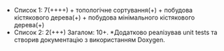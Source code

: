 * Список 1: 7(++++) + топологічне сортування(+) + побудова кістякового дерева(+) + побудова мінімального кістякового дерева(+)
* Список 2: 2(+++)
Загалом: 10+.
*Додатково реалізував unit tests та створив документацію з використанням Doxygen.

